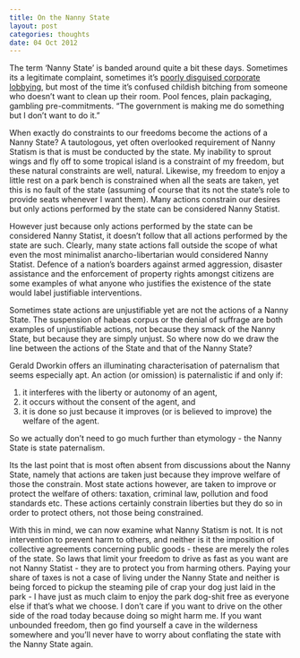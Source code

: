 ```yaml
---
title: On the Nanny State
layout: post
categories: thoughts
date: 04 Oct 2012
---
```


The term ‘Nanny State’ is banded around quite a bit these days.  Sometimes its a legitimate complaint, sometimes it’s [poorly disguised corporate lobbying](http://web.archive.org/web/20130410022136/http://nonannystate.com.au/Home/Enter), but most of the time it’s confused childish bitching from someone who doesn’t want to clean up their room.  Pool fences, plain packaging, gambling pre-commitments. “The government is making me do something but I don’t want to do it.”

When exactly do constraints to our freedoms become the actions of a Nanny State?  A tautologous, yet often overlooked requirement of Nanny Statism is that is must be conducted by the state.  My inability to sprout wings and fly off to some tropical island is a constraint of my freedom, but these natural constraints are well, natural.  Likewise, my freedom to enjoy a little rest on a park bench is constrained when all the seats are taken, yet this is no fault of the state (assuming of course that its not the state’s role to provide seats whenever I want them).  Many actions constrain our desires but only actions performed by the state can be considered Nanny Statist. 

However just because only actions performed by the state can be considered Nanny Statist, it doesn’t follow that all actions performed by the state are such.  Clearly, many state actions fall outside the scope of what even the most minimalist anarcho-libertarian would considered Nanny Statist.  Defence of a nation’s boarders against armed aggression, disaster assistance and the enforcement of property rights amongst citizens are some examples of what anyone who justifies the existence of the state would label justifiable interventions.

Sometimes state actions are unjustifiable yet are not the actions of a Nanny State.  The suspension of habeas corpus or the denial of suffrage are both examples of unjustifiable actions, not because they smack of the Nanny State, but because they are simply unjust.  So where now do we draw the line between the actions of the State and that of the Nanny State?

Gerald Dworkin offers an illuminating characterisation of paternalism that seems especially apt.  An action (or omission) is paternalistic if and only if:

1. it interferes with the liberty or autonomy of an agent,
2. it occurs without the consent of the agent, and
3. it is done so just because it improves (or is believed to improve) the welfare of the agent.

So we actually don’t need to go much further than etymology - the Nanny State is state paternalism.

Its the last point that is most often absent from discussions about the Nanny State, namely that actions are taken just because they improve welfare of those the constrain. Most state actions however, are taken to improve or protect the welfare of others: taxation, criminal law, pollution and food standards etc.  These actions certainly constrain liberties but they do so in order to protect others, not those being constrained.

With this in mind, we can now examine what Nanny Statism is not.  It is not intervention to prevent harm to others, and neither is it the imposition of collective agreements concerning public goods - these are merely the roles of the state.  So laws that limit your freedom to drive as fast as you want are not Nanny Statist - they are to protect you from harming others.  Paying your share of taxes is not a case of living under the Nanny State and neither is being forced to pickup the steaming pile of crap your dog just laid in the park - I have just as much claim to enjoy the park dog-shit free as everyone else if that’s what we choose.  I don’t care if you want to drive on the other side of the road today because doing so might harm me.  If you want unbounded freedom, then go find yourself a cave in the wilderness somewhere and you’ll never have to worry about conflating the state with the Nanny State again.